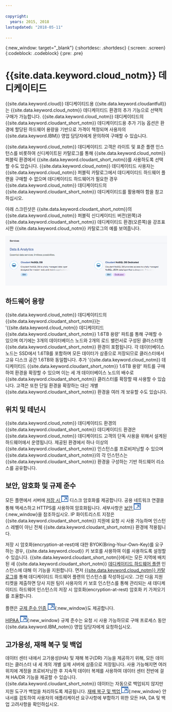 ```yaml
---

copyright:
  years: 2015, 2018
lastupdated: "2018-05-11"

---
```


{:new_window: target="_blank"}
{:shortdesc: .shortdesc}
{:screen: .screen}
{:codeblock: .codeblock}
{:pre: .pre}

<!-- Acrolinx: 2017-02-23 -->

# {{site.data.keyword.cloud_notm}} 데디케이티드

{{site.data.keyword.cloud}} 데디케이티드용 {{site.data.keyword.cloudantfull}}는 {{site.data.keyword.cloud_notm}}
데디케이티드 환경의 추가 기능으로 선택적 구매가 가능합니다. {{site.data.keyword.cloud_notm}} 데디케이티드의
{{site.data.keyword.cloudant_short_notm}} 데디케이티드용 추가 기능 옵션은 환경에 할당된 하드웨어
용량을 기반으로 가격이 책정되며 사용자의 {{site.data.keyword.IBM}} 영업 담당자에게 문의하여 구매할 수 있습니다.   

{{site.data.keyword.cloud_notm}} 데디케이티드 고객은 라이트 및 표준 플랜 인스턴스를 비롯하여 신디케이트된
카탈로그를 통해 {{site.data.keyword.cloud_notm}} 퍼블릭 환경에서 {{site.data.keyword.cloudant_short_notm}}를 사용하도록
선택할 수도 있습니다. {{site.data.keyword.cloud_notm}} 데디케이티드 사용자는
{{site.data.keyword.cloud_notm}} 퍼블릭 카탈로그에서 데디케이티드 하드웨어 플랜을 구매할 수 없으며
데디케이티드 하드웨어가 필요한 경우 {{site.data.keyword.cloud_notm}} 데디케이티드의
{{site.data.keyword.cloudant_short_notm}} 데디케이티드를 활용해야 함을 참고하십시오.    

아래 스크린샷은 {{site.data.keyword.cloudant_short_notm}}의 {{site.data.keyword.cloud_notm}} 퍼블릭 신디케이티드 버전(왼쪽)과
{{site.data.keyword.cloudant_short_notm}} 데디케이티드 환경(오른쪽)을 강조표시한
{{site.data.keyword.cloud_notm}} 카탈로그의 예를 보여줍니다.   

![{{site.data.keyword.cloudant_short_notm}} 카탈로그](../images/bluemix_catalog.png)

## 하드웨어 용량 

{{site.data.keyword.cloud_notm}} 데디케이티드의 {{site.data.keyword.cloudant_short_notm}}는
'{{site.data.keyword.cloud_notm}} 데디케이티드 {{site.data.keyword.cloudant_short_notm}} 1.6TB 용량' 파트를
통해 구매할 수 있으며 여기에는 3개의 데이터베이스 노드와 2개의 로드 밸런서로 구성된
클러스터형 {{site.data.keyword.cloudant_short_notm}} 환경이 포함됩니다. 
각 데이터베이스 노드는 SSD에서 1.6TB를 포함하며 모든 데이터가 삼중으로 저장되므로 클러스터에서 고유 디스크 공간 1.6TB와 동일합니다. 추가 '{{site.data.keyword.cloud_notm}} 데디케이티드 {{site.data.keyword.cloudant_short_notm}} 1.6TB 용량' 파트를 구매하여 환경을 확장할 수 있으며 이는 세 개 데이터베이스 노드의 배수로 {{site.data.keyword.cloudant_short_notm}} 클러스터를 확장할 때 사용할 수 있습니다. 고객은 또한 단일 환경을 확장하는 대신 개별 {{site.data.keyword.cloudant_short_notm}} 환경을 여러 개 보유할 수도 있습니다.

## 위치 및 테넌시 

{{site.data.keyword.cloud_notm}} 데디케이티드 환경의
{{site.data.keyword.cloudant_short_notm}} 데디케이티드 환경은 {{site.data.keyword.cloud_notm}} 데디케이티드 고객의 단독 사용을 위해서 설계된 하드웨어에서 운영됩니다. 제공된 환경에서 하나 이상의 {{site.data.keyword.cloudant_short_notm}} 인스턴스를 프로비저닝할 수 있으며 {{site.data.keyword.cloudant_short_notm}}의 각 인스턴스는 {{site.data.keyword.cloudant_short_notm}} 환경을 구성하는 기반 하드웨어 리소스를 공유합니다. 

## 보안, 암호화 및 규제 준수 

모든 플랜에서 서버에 [저장 시 ![외부 링크 아이콘](../images/launch-glyph.svg "외부 링크 아이콘")](https://en.wikipedia.org/wiki/Data_at_rest) 디스크 암호화를 제공합니다. 공용 네트워크 연결을 통해 액세스하고 HTTPS를 사용하여 암호화됩니다. 세부사항은 [보안 ![외부 링크 아이콘](../images/launch-glyph.svg "외부 링크 아이콘")](../offerings/security.html#security){:new_window}을 참조하십시오. 
IP 화이트리스트 지정은 {{site.data.keyword.cloudant_short_notm}} 지원에 요청 시 사용 가능하며 인스턴스 레벨이 아닌 전체 {{site.data.keyword.cloudant_short_notm}} 환경에 적용됩니다. 

저장 시 암호화(encryption-at-rest)에 대한 BYOK(Bring-Your-Own-Key)를 요구하는 경우,
{{site.data.keyword.cloud}} 키 보호를
사용하여 이를 사용하도록 설정할 수 있습니다. {{site.data.keyword.cloudant_short_notm}}에서는
모든 지역에 배치된 새 {{site.data.keyword.cloudant_short_notm}}
[데디케이티드 하드웨어 플랜](https://console.bluemix.net/docs/services/Cloudant/offerings/bluemix.html#ibm-cloud-public)
인스턴스에 대해 이 기능을 지원합니다. 먼저
[{{site.data.keyword.cloud_notm}} 카탈로그](https://console.bluemix.net/catalog/)를
통해 데디케이티드 하드웨어 플랜의 인스턴스를 작성하십시오. 그런 다음
지원 티켓을 제출하면 당사 지원 팀이 사용자의 키 보호 인스턴스를 통해 관리되는
새 데디케이티드 하드웨어 인스턴스의 저장 시 암호화(encryption-at-rest) 암호화 키 가져오기를 조율합니다. 

플랜은 [규제 준수 인증 ![외부 링크 아이콘](../images/launch-glyph.svg "외부 링크 아이콘")](https://console.bluemix.net/docs/services/Cloudant/offerings/compliance.html#cloudant-security-compliance){:new_window}도 제공합니다. 

[HIPAA ![외부 링크 아이콘](../images/launch-glyph.svg "외부 링크 아이콘")](https://en.wikipedia.org/wiki/Health_Insurance_Portability_and_Accountability_Act){:new_window} 규제 준수는 요청 시 사용 가능하므로 구매 프로세스 동안 {{site.data.keyword.IBM_notm}} 영업 담당자에게 요청하십시오. 

## 고가용성, 재해 복구 및 백업 

데이터 센터 내에서 고가용성(HA) 및 재해 복구(DR) 기능을 제공하기 위해, 모든 데이터는 클러스터 내 세 개의 개별 실제 서버에 삼중으로 저장됩니다. 사용 가능해지면 여러 위치에 계정을 프로비저닝한 후 지속적 데이터 복제를 사용하여 데이터 센터 전반에 걸쳐 HA/DR 기능을 제공할 수 있습니다. {{site.data.keyword.cloudant_short_notm}} 데이터는 자동으로 백업되지 않지만 지원 도구가 백업을 처리하도록 제공됩니다. [재배 복구 및 백업 ![외부 링크 아이콘](../images/launch-glyph.svg "외부 링크 아이콘")](https://console.bluemix.net/docs/services/Cloudant/guides/disaster-recovery-and-backup.html#disaster-recovery-and-backup){:new_window} 안내서를 검토하여 사용자의 애플리케이션 요구사항에 부합하기 위한 모든 HA, DA 및 백업 고려사항을 확인하십시오.
